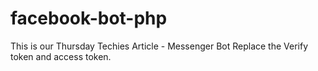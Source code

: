 # facebook-bot-php
This is our Thursday Techies Article - Messenger Bot
Replace the Verify token and access token.

